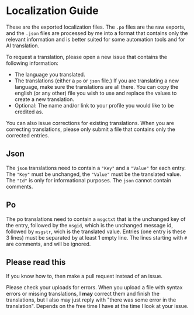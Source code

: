 
# Localization Guide  

These are the exported localization files. The `.po` files are the raw exports, and the `.json` files are processed by me into a format that contains only the relevant information and is better suited for some automation tools and for AI translation.

To request a translation, please open a new issue that contains the following information:  
- The language you translated.  
- The translations (either a `po` or `json` file.) If you are translating a new language, make sure the translations are all there. You can copy the english (or any other) file you wish to use and replace the values to create a new translation.  
- Optional: The name and/or link to your profile you would like to be credited as.  

You can also issue corrections for existing translations. When you are correcting translations, please only submit a file that contains only the corrected entries.  

## Json

The `json` translations need to contain a `"Key"` and a `"Value"` for each entry. The `"Key"` must be unchanged, the `"Value"` must be the translated value. The `"Id"` is only for informational purposes. The `json` cannot contain comments.

## Po

The po translations need to contain a `msgctxt` that is the unchanged key of the entry, followed by the `msgid`, which is the unchanged message id, followed by `msgstr`, wich is the translated value. Entries (one entry is these 3 lines) must be separated by at least 1 empty line. The lines starting with `#` are comments, and will be ignored.

## Please read this

If you know how to, then make a pull request instead of an issue.

Please check your uploads for errors. When you upload a file with syntax errors or missing translations, I <strong>may</strong> correct them and finish the translations, but I also may just reply with "there was some error in the translation". Depends on the free time I have at the time I look at your issue.
